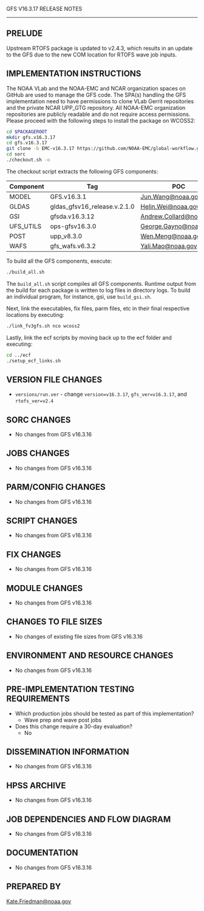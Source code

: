 GFS V16.3.17 RELEASE NOTES

-------
PRELUDE
-------

Upstream RTOFS package is updated to v2.4.3, which results in an update to the GFS due to the new COM location for RTOFS wave job inputs.

IMPLEMENTATION INSTRUCTIONS
---------------------------

The NOAA VLab and the NOAA-EMC and NCAR organization spaces on GitHub are used to manage the GFS code.  The SPA(s) handling the GFS implementation need to have permissions to clone VLab Gerrit repositories and the private NCAR UPP_GTG repository.  All NOAA-EMC organization repositories are publicly readable and do not require access permissions.  Please proceed with the following steps to install the package on WCOSS2:

```bash
cd $PACKAGEROOT
mkdir gfs.v16.3.17
cd gfs.v16.3.17
git clone -b EMC-v16.3.17 https://github.com/NOAA-EMC/global-workflow.git .
cd sorc
./checkout.sh -o
```

The checkout script extracts the following GFS components:

| Component | Tag         | POC               |
| --------- | ----------- | ----------------- |
| MODEL     | GFS.v16.3.1   | Jun.Wang@noaa.gov |
| GLDAS     | gldas_gfsv16_release.v.2.1.0 | Helin.Wei@noaa.gov |
| GSI       | gfsda.v16.3.12 | Andrew.Collard@noaa.gov |
| UFS_UTILS | ops-gfsv16.3.0 | George.Gayno@noaa.gov |
| POST      | upp_v8.3.0 | Wen.Meng@noaa.gov |
| WAFS      | gfs_wafs.v6.3.2 | Yali.Mao@noaa.gov |

To build all the GFS components, execute:
```bash
./build_all.sh
```
The `build_all.sh` script compiles all GFS components. Runtime output from the build for each package is written to log files in directory logs. To build an individual program, for instance, gsi, use `build_gsi.sh`.

Next, link the executables, fix files, parm files, etc in their final respective locations by executing:
```bash
./link_fv3gfs.sh nco wcoss2
```

Lastly, link the ecf scripts by moving back up to the ecf folder and executing:
```bash
cd ../ecf
./setup_ecf_links.sh
```
VERSION FILE CHANGES
--------------------

* `versions/run.ver` - change `version=v16.3.17`, `gfs_ver=v16.3.17`, and `rtofs_ver=v2.4`

SORC CHANGES
------------

* No changes from GFS v16.3.16

JOBS CHANGES
------------

* No changes from GFS v16.3.16

PARM/CONFIG CHANGES
-------------------

* No changes from GFS v16.3.16

SCRIPT CHANGES
--------------

* No changes from GFS v16.3.16

FIX CHANGES
-----------

* No changes from GFS v16.3.16

MODULE CHANGES
--------------

* No changes from GFS v16.3.16

CHANGES TO FILE SIZES
---------------------

* No changes of existing file sizes from GFS v16.3.16

ENVIRONMENT AND RESOURCE CHANGES
--------------------------------

* No changes from GFS v16.3.16

PRE-IMPLEMENTATION TESTING REQUIREMENTS
---------------------------------------

* Which production jobs should be tested as part of this implementation?
  * Wave prep and wave post jobs
* Does this change require a 30-day evaluation?
  * No

DISSEMINATION INFORMATION
-------------------------

* No changes from GFS v16.3.16

HPSS ARCHIVE
------------

* No changes from GFS v16.3.16

JOB DEPENDENCIES AND FLOW DIAGRAM
---------------------------------

* No changes from GFS v16.3.16

DOCUMENTATION
-------------

* No changes from GFS v16.3.16

PREPARED BY
-----------
Kate.Friedman@noaa.gov
